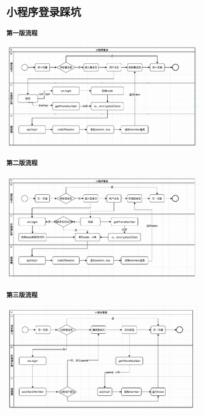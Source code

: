 # 小程序登录踩坑

### 第一版流程

![Image text](./image/login_v1.jpg)

### 第二版流程

![Image text](./image/login_v2.jpg)

### 第三版流程

![Image text](./image/login_v3.jpg)